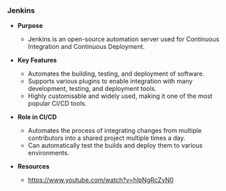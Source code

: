 ### Jenkins

- **Purpose**

  - Jenkins is an open-source automation server used for Continuous Integration and Continuous Deployment.

- **Key Features**

  - Automates the building, testing, and deployment of software.
  - Supports various plugins to enable integration with many development, testing, and deployment tools.
  - Highly customisable and widely used, making it one of the most popular CI/CD tools.

- **Role in CI/CD**

  - Automates the process of integrating changes from multiple contributors into a shared project multiple times a day.
  - Can automatically test the builds and deploy them to various environments.

- **Resources**
  - https://www.youtube.com/watch?v=hlpNgRcZyN0
